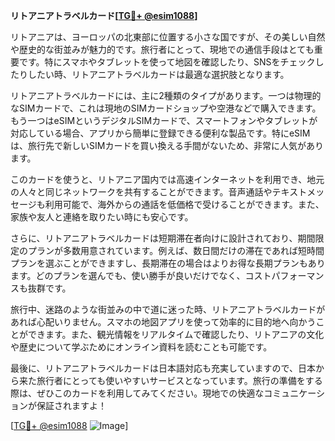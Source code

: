 **リトアニアトラベルカード[[TG💪+ @esim1088](https://t.me/s/esim1088)]**

リトアニアは、ヨーロッパの北東部に位置する小さな国ですが、その美しい自然や歴史的な街並みが魅力的です。旅行者にとって、現地での通信手段はとても重要です。特にスマホやタブレットを使って地図を確認したり、SNSをチェックしたりしたい時、リトアニアトラベルカードは最適な選択肢となります。

リトアニアトラベルカードには、主に2種類のタイプがあります。一つは物理的なSIMカードで、これは現地のSIMカードショップや空港などで購入できます。もう一つはeSIMというデジタルSIMカードで、スマートフォンやタブレットが対応している場合、アプリから簡単に登録できる便利な製品です。特にeSIMは、旅行先で新しいSIMカードを買い換える手間がないため、非常に人気があります。

このカードを使うと、リトアニア国内では高速インターネットを利用でき、地元の人々と同じネットワークを共有することができます。音声通話やテキストメッセージも利用可能で、海外からの通話を低価格で受けることができます。また、家族や友人と連絡を取りたい時にも安心です。

さらに、リトアニアトラベルカードは短期滞在者向けに設計されており、期間限定のプランが多数用意されています。例えば、数日間だけの滞在であれば短時間プランを選ぶことができますし、長期滞在の場合はよりお得な長期プランもあります。どのプランを選んでも、使い勝手が良いだけでなく、コストパフォーマンスも抜群です。

旅行中、迷路のような街並みの中で道に迷った時、リトアニアトラベルカードがあれば心配いりません。スマホの地図アプリを使って効率的に目的地へ向かうことができます。また、観光情報をリアルタイムで確認したり、リトアニアの文化や歴史について学ぶためにオンライン資料を読むことも可能です。

最後に、リトアニアトラベルカードは日本語対応も充実していますので、日本から来た旅行者にとっても使いやすいサービスとなっています。旅行の準備をする際は、ぜひこのカードを利用してみてください。現地での快適なコミュニケーションが保証されますよ！

[[TG💪+ @esim1088](https://t.me/s/esim1088) ![Image](https://i.postimg.cc/Y0z9fWf4/image.png)]